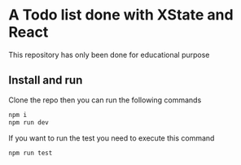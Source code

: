 # A Todo list done with XState and React

This repository has only been done for educational purpose

## Install and run

Clone the repo then you can run the following commands

```sh
npm i
npm run dev
```

If you want to run the test you need to execute this command

```sh
npm run test
```
